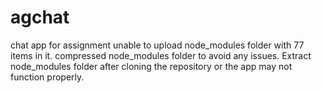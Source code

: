 # agchat
chat app for assignment
unable to upload node_modules folder with 77 items in it. 
compressed node_modules folder to avoid any issues.
Extract node_modules folder after cloning the repository or the app may not function properly.
